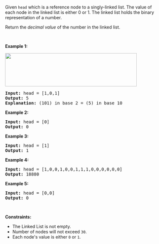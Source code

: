 <div><p>Given <code>head</code> which is a reference node to&nbsp;a singly-linked list. The value of each node in the linked list is either 0 or 1. The linked list holds the binary representation of a number.</p>

<p>Return the <em>decimal value</em> of the number in the linked list.</p>

<p>&nbsp;</p>
<p><strong>Example 1:</strong></p>
<img alt="" src="https://assets.leetcode.com/uploads/2019/12/05/graph-1.png" style="width: 426px; height: 108px;">
<pre><strong>Input:</strong> head = [1,0,1]
<strong>Output:</strong> 5
<strong>Explanation:</strong> (101) in base 2 = (5) in base 10
</pre>

<p><strong>Example 2:</strong></p>

<pre><strong>Input:</strong> head = [0]
<strong>Output:</strong> 0
</pre>

<p><strong>Example 3:</strong></p>

<pre><strong>Input:</strong> head = [1]
<strong>Output:</strong> 1
</pre>

<p><strong>Example 4:</strong></p>

<pre><strong>Input:</strong> head = [1,0,0,1,0,0,1,1,1,0,0,0,0,0,0]
<strong>Output:</strong> 18880
</pre>

<p><strong>Example 5:</strong></p>

<pre><strong>Input:</strong> head = [0,0]
<strong>Output:</strong> 0
</pre>

<p>&nbsp;</p>
<p><strong>Constraints:</strong></p>

<ul>
	<li>The Linked List is not empty.</li>
	<li>Number of nodes&nbsp;will not exceed <code>30</code>.</li>
	<li>Each node's value is either&nbsp;<code>0</code> or <code>1</code>.</li>
</ul></div>